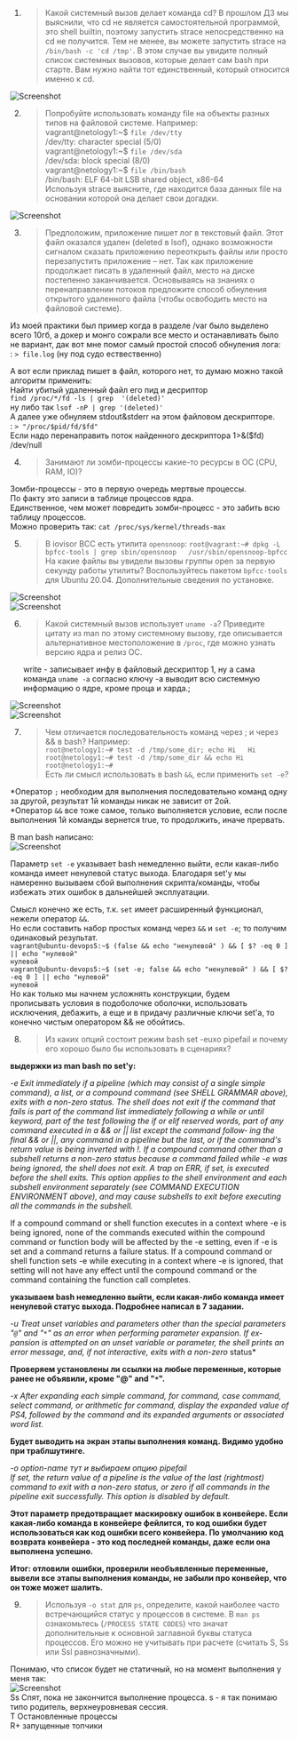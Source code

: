 1. >Какой системный вызов делает команда cd? В прошлом ДЗ мы выяснили, что cd не является самостоятельной программой, это shell builtin, поэтому запустить strace непосредственно на cd не получится. Тем не менее, вы можете запустить strace на `/bin/bash -c 'cd /tmp'`. В этом случае вы увидите полный список системных вызовов, которые делает сам bash при старте. Вам нужно найти тот единственный, который относится именно к cd.  
  
![Screenshot](https://gitlab.com/SobolevES/devops-netology/-/raw/main/pics/1.1_OS1.JPG)   
  
2. >Попробуйте использовать команду file на объекты разных типов на файловой системе. Например:  
   vagrant@netology1:~$ `file /dev/tty`   
   /dev/tty: character special (5/0)  
   vagrant@netology1:~$ `file /dev/sda`  
   /dev/sda: block special (8/0)  
   vagrant@netology1:~$ `file /bin/bash`  
   /bin/bash: ELF 64-bit LSB shared object, x86-64  
   > Используя strace выясните, где находится база данных file на основании которой она делает свои догадки.  
  
![Screenshot](https://gitlab.com/SobolevES/devops-netology/-/raw/main/pics/2_OS1.JPG)
  
3. >Предположим, приложение пишет лог в текстовый файл. Этот файл оказался удален (deleted в lsof), однако возможности сигналом сказать приложению переоткрыть файлы или просто перезапустить приложение – нет. Так как приложение продолжает писать в удаленный файл, место на диске постепенно заканчивается. Основываясь на знаниях о перенаправлении потоков предложите способ обнуления открытого удаленного файла (чтобы освободить место на файловой системе).  
   
Из моей практики был пример когда в разделе /var было выделено всего 10гб, а докер и монго сожрали все место и останавливать было не вариант, дак вот
мне помог самый простой способ обнуления лога:  
: `> file.log`  (ну под судо ествественно)  
  
А вот если приклад пишет в файл, которого нет, то думаю можно такой алгоритм применить:  
Найти убитый удаленный файл его пид и десриптор  
`find /proc/*/fd -ls | grep  '(deleted)'`    
ну либо так `lsof -nP | grep '(deleted)'`    
А далее уже обнуляем stdout&stderr на этом файловом дескрипторе.  
: `> "/proc/$pid/fd/$fd"`  
Если надо перенаправить поток найденного дескриптора 1>&($fd) /dev/null

4. >Занимают ли зомби-процессы какие-то ресурсы в ОС (CPU, RAM, IO)?  

Зомби-процессы - это в первую очередь мертвые процессы.  
По факту это записи в таблице процессов ядра.  
Единственное, чем может повредить зомби-процесс - это забить всю таблицу процессов.  
Можно проверить так:  `cat /proc/sys/kernel/threads-max`  

5. >В iovisor BCC есть утилита `opensnoop`:
   `root@vagrant:~# dpkg -L bpfcc-tools | grep sbin/opensnoop  
   /usr/sbin/opensnoop-bpfcc`  
   На какие файлы вы увидели вызовы группы open за первую секунду работы утилиты? Воспользуйтесь пакетом `bpfcc-tools` для Ubuntu 20.04. Дополнительные сведения по установке.  
     
![Screenshot](https://gitlab.com/SobolevES/devops-netology/-/raw/main/pics/5_OS1.JPG)  
![Screenshot](https://gitlab.com/SobolevES/devops-netology/-/raw/main/pics/5.1_OS1.JPG)  

6. >Какой системный вызов использует `uname -a`? Приведите цитату из man по этому системному вызову, где описывается альтернативное местоположение в `/proc`, где можно узнать версию ядра и релиз ОС.  
  
   write - записывает инфу в файловый дескриптор 1, ну а сама команда `uname -a` согласно ключу -a выводит всю системную информацию о ядре, кроме проца и харда.;
  
![Screenshot](https://gitlab.com/SobolevES/devops-netology/-/raw/main/pics/6_OS1.JPG)  
![Screenshot](https://gitlab.com/SobolevES/devops-netology/-/raw/main/pics/6.2_OS1.JPG)  
  
7. >Чем отличается последовательность команд через ; и через && в bash? Например:  
   `root@netology1:~# test -d /tmp/some_dir; echo Hi  
   Hi  
   root@netology1:~# test -d /tmp/some_dir && echo Hi  
   root@netology1:~#`  
   Есть ли смысл использовать в bash `&&`, если применить `set -e`?  

*Оператор `;` необходим для выполнения последовательно команд одну за другой, результат 1й команды никак не зависит от 2ой.  
*Оператор `&&` все тоже самое, только выполняется условие, если после выполнения 1й команды вернется true, то продолжить, иначе прервать.  

   В man bash написано:  
![Screenshot](https://gitlab.com/SobolevES/devops-netology/-/raw/main/pics/7_OS1.JPG)
  
   Параметр `set -e` указывает bash немедленно выйти, если какая-либо команда имеет ненулевой статус выхода.
   Благодаря set'у мы намеренно вызываем сбой выполнения скрипта/команды, чтобы избежать этих ошибок в дальнейшей эксплуатации.  
  
Смысл конечно же есть, т.к. `set` имеет расширенный функционал, нежели оператор `&&`.  
Но если составить набор простых команд через `&&` и `set -e`; то получим одинаковый результат.  
`vagrant@ubuntu-devops5:~$ (false && echo "ненулевой" ) && [ $? -eq 0 ] || echo "нулевой"`  
`нулевой`  
`vagrant@ubuntu-devops5:~$ (set -e; false && echo "ненулевой" ) && [ $? -eq 0 ] || echo "нулевой"`  
`нулевой`  
Но как только мы начнем усложнять конструкции, будем  
прописывать условия в подоболочке оболочки, использовать исключения, дебажить, а еще и в придачу различные ключи set'a, то конечно чистым оператором &&
не обойтись.  
 
 


8. >Из каких опций состоит режим bash set -euxo pipefail и почему его хорошо было бы использовать в сценариях?  
  
**выдержки из man bash по set'y:**  
  
*-e      Exit immediately if a pipeline (which may consist of a single simple command), a list, or a compound command (see SHELL GRAMMAR above), exits
with a non-zero status.  The shell does not exit if the command that fails is part of the command list immediately following a while or until
keyword, part of the test following the if or elif reserved words, part of any command executed in a && or || list except the command follow‐
ing the final && or ||, any command in a pipeline but the last, or if the command's return value is being inverted with  !.   If  a  compound
command other than a subshell returns a non-zero status because a command failed while -e was being ignored, the shell does not exit.  A trap
on ERR, if set, is executed before the shell exits.  This option applies to the shell environment and each  subshell  environment  separately
(see COMMAND EXECUTION ENVIRONMENT above), and may cause subshells to exit before executing all the commands in the subshell.*  
  
 If  a  compound  command or shell function executes in a context where -e is being ignored, none of the commands executed within the compound
command or function body will be affected by the -e setting, even if -e is set and a command returns a failure status.  If a compound command
or  shell function sets -e while executing in a context where -e is ignored, that setting will not have any effect until the compound command 
  or the command containing the function call completes.

**указываем bash немедленно выйти, если какая-либо команда имеет ненулевой статус выхода. Подробнее написал в 7 задании.**
  
*-u      Treat  unset  variables and parameters other than the special parameters "`@`" and "`*`" as an error when performing parameter expansion.  If ex‐
pansion is attempted on an unset variable or parameter, the shell prints an error message, and, if not interactive,  exits  with  a  non-zero*
status*  
  
**Проверяем установлены ли ссылки на любые переменные, которые ранее не объявили, кроме "@" and "`*`".**  
  
*-x      After expanding each simple command, for command, case command, select command, or arithmetic for command, display the expanded value of PS4,
followed by the command and its expanded arguments or associated word list.*
  
**Будет выводить на экран этапы выполнения команд. Видимо удобно при траблшутинге.**  

*-o option-name  тут и выбираем опцию pipefail  
If set, the return value of a pipeline is the value of the last (rightmost) command to exit with a non-zero status, or  zero  if  all
commands in the pipeline exit successfully.  This option is disabled by default.*  
  
**Этот параметр предотвращает маскировку ошибок в конвейере. Если какая-либо команда в конвейере фейлится, то код ошибки будет использоваться как код ошибки всего конвейера.
По умолчанию код возврата конвейера - это код последней команды, даже если она выполнена успешно.**  
  
**Итог: отловили ошибки, проверили необъявленные переменные, вывели все этапы выполнения команды, не забыли про конвейер, что он тоже может шалить.**  
  
9. >Используя `-o stat` для `ps`, определите, какой наиболее часто встречающийся статус у процессов в системе. В `man ps` ознакомьтесь (`/PROCESS STATE CODES`) что значат дополнительные к основной заглавной буквы статуса процессов. Его можно не учитывать при расчете (считать S, Ss или Ssl равнозначными).  
  
Понимаю, что список будет не статичный, но на момент выполнения у меня так:  
![Screenshot](https://gitlab.com/SobolevES/devops-netology/-/raw/main/pics/9_OS1.JPG)  
Ss  Спят, пока не закончится выполнение процесса. s - я так понимаю типо родитель, верхнеуровневая сессия.  
T   Остановленные процессы  
R+  запущенные топчики  

